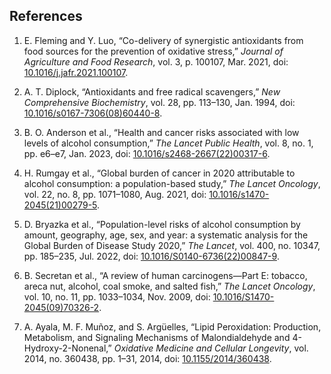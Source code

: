 ## References  


1. E. Fleming and Y. Luo, “Co-delivery of synergistic antioxidants from food sources for the prevention of oxidative stress,” *Journal of Agriculture and Food Research*, vol. 3, p. 100107, Mar. 2021, doi: [10.1016/j.jafr.2021.100107](https://doi.org/10.1016/j.jafr.2021.100107).  


2. A. T. Diplock, “Antioxidants and free radical scavengers,” *New Comprehensive Biochemistry*, vol. 28, pp. 113–130, Jan. 1994, doi: [10.1016/s0167-7306(08)60440-8](https://doi.org/10.1016/s0167-7306(08)60440-8).  


3. B. O. Anderson et al., “Health and cancer risks associated with low levels of alcohol consumption,” *The Lancet Public Health*, vol. 8, no. 1, pp. e6–e7, Jan. 2023, doi: [10.1016/s2468-2667(22)00317-6](https://doi.org/10.1016/s2468-2667(22)00317-6).  


4. H. Rumgay et al., “Global burden of cancer in 2020 attributable to alcohol consumption: a population-based study,” *The Lancet Oncology*, vol. 22, no. 8, pp. 1071–1080, Aug. 2021, doi: [10.1016/s1470-2045(21)00279-5](https://doi.org/10.1016/s1470-2045(21)00279-5).  


5. D. Bryazka et al., “Population-level risks of alcohol consumption by amount, geography, age, sex, and year: a systematic analysis for the Global Burden of Disease Study 2020,” *The Lancet*, vol. 400, no. 10347, pp. 185–235, Jul. 2022, doi: [10.1016/S0140-6736(22)00847-9](https://doi.org/10.1016/S0140-6736(22)00847-9).  


6. B. Secretan et al., “A review of human carcinogens—Part E: tobacco, areca nut, alcohol, coal smoke, and salted fish,” *The Lancet Oncology*, vol. 10, no. 11, pp. 1033–1034, Nov. 2009, doi: [10.1016/S1470-2045(09)70326-2](https://doi.org/10.1016/S1470-2045(09)70326-2).     



7. A. Ayala, M. F. Muñoz, and S. Argüelles, “Lipid Peroxidation: Production, Metabolism, and Signaling Mechanisms of Malondialdehyde and 4-Hydroxy-2-Nonenal,” *Oxidative Medicine and Cellular Longevity*, vol. 2014, no. 360438, pp. 1–31, 2014, doi: [10.1155/2014/360438](https://doi.org/10.1155/2014/360438).
